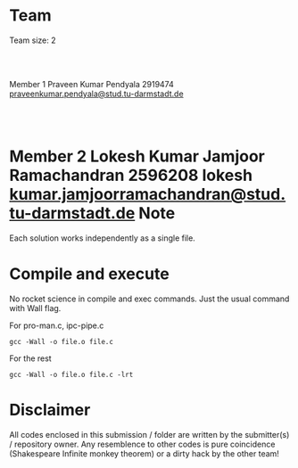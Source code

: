 Team
=====
Team size: 2

<br/><br/>

Member 1
Praveen Kumar Pendyala
2919474
praveenkumar.pendyala@stud.tu-darmstadt.de

<br/><br/>

Member 2
Lokesh Kumar Jamjoor Ramachandran
2596208
lokesh kumar.jamjoorramachandran@stud.tu-darmstadt.de
Note
======
Each solution works independently as a single file.

Compile and execute
=====================
No rocket science in compile and exec commands. Just the usual command with Wall flag.

For pro-man.c, ipc-pipe.c
```
gcc -Wall -o file.o file.c
```


For the rest
```
gcc -Wall -o file.o file.c -lrt
```

Disclaimer
===========
All codes enclosed in this submission / folder are written by the submitter(s) / repository owner. 
Any resemblence to other codes is pure coincidence (Shakespeare Infinite monkey theorem) 
or a dirty hack by the other team!
